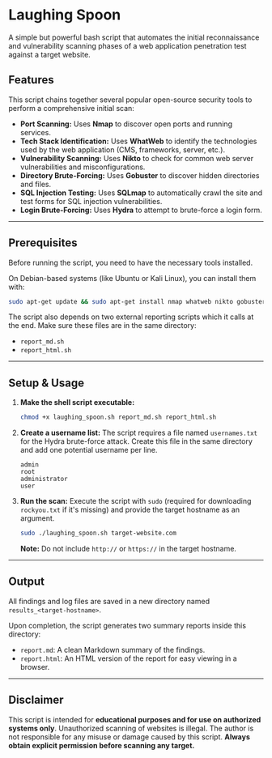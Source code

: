 # Laughing Spoon

A simple but powerful bash script that automates the initial reconnaissance and vulnerability scanning phases of a web application penetration test against a target website.

## Features

This script chains together several popular open-source security tools to perform a comprehensive initial scan:

  * **Port Scanning:** Uses **Nmap** to discover open ports and running services.
  * **Tech Stack Identification:** Uses **WhatWeb** to identify the technologies used by the web application (CMS, frameworks, server, etc.).
  * **Vulnerability Scanning:** Uses **Nikto** to check for common web server vulnerabilities and misconfigurations.
  * **Directory Brute-Forcing:** Uses **Gobuster** to discover hidden directories and files.
  * **SQL Injection Testing:** Uses **SQLmap** to automatically crawl the site and test forms for SQL injection vulnerabilities.
  * **Login Brute-Forcing:** Uses **Hydra** to attempt to brute-force a login form.

-----

## Prerequisites

Before running the script, you need to have the necessary tools installed.

On Debian-based systems (like Ubuntu or Kali Linux), you can install them with:

```bash
sudo apt-get update && sudo apt-get install nmap whatweb nikto gobuster sqlmap hydra -y
```

The script also depends on two external reporting scripts which it calls at the end. Make sure these files are in the same directory:

  * `report_md.sh`
  * `report_html.sh`

-----

## Setup & Usage

1.  **Make the shell script executable:**

    ```bash
    chmod +x laughing_spoon.sh report_md.sh report_html.sh
    ```

2.  **Create a username list:** The script requires a file named `usernames.txt` for the Hydra brute-force attack. Create this file in the same directory and add one potential username per line.

    ```
    admin
    root
    administrator
    user
    ```

3.  **Run the scan:** Execute the script with `sudo` (required for downloading `rockyou.txt` if it's missing) and provide the target hostname as an argument.

    ```bash
    sudo ./laughing_spoon.sh target-website.com
    ```

    **Note:** Do not include `http://` or `https://` in the target hostname.

-----

## Output

All findings and log files are saved in a new directory named `results_<target-hostname>`.

Upon completion, the script generates two summary reports inside this directory:

  * `report.md`: A clean Markdown summary of the findings.
  * `report.html`: An HTML version of the report for easy viewing in a browser.

-----

## Disclaimer

This script is intended for **educational purposes and for use on authorized systems only**. Unauthorized scanning of websites is illegal. The author is not responsible for any misuse or damage caused by this script. **Always obtain explicit permission before scanning any target.**